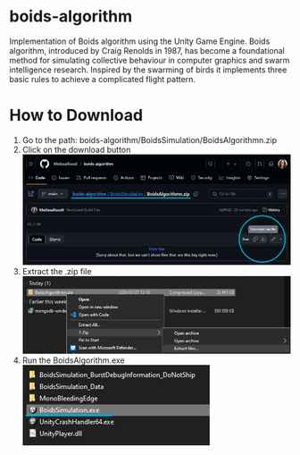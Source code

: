 # boids-algorithm
Implementation of Boids algorithm using the Unity Game Engine. Boids algorithm, introduced by Craig Renolds in 1987, has become a foundational method for simulating collective behaviour in computer graphics and swarm intelligence research. Inspired by the swarming of birds it implements three basic rules to achieve a complicated flight pattern.

# How to Download
1. Go to the path: boids-algorithm/BoidsSimulation/BoidsAlgorithmn.zip
2. Click on the download button
![Sample Image](./Resources/howToDownload.png)
3. Extract the .zip file
![Sample Image](./Resources/howToExtract.png)
4. Run the BoidsAlgorithm.exe
![Sample Image](./Resources/howToPlay.png)
